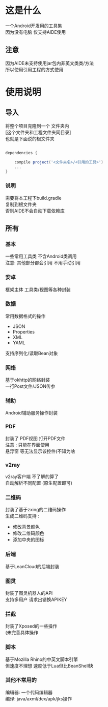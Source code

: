 # 这是什么

一个Android开发用的工具集  
因为没有电脑 仅支持AIDE使用

## 注意

因为AIDE未支持使用jar包内非英文类类/方法  
所以使用引用工程的方式使用  

# 使用说明

## 导入

将整个项目克隆到一个 文件夹内  
[这个文件夹和工程文件夹同目录]  
也就是下面说的根文件夹

```gradle

dependencies {

    compile project('<文件夹名>/<引用的工具>')
    ...
}

```

### 说明

需要将本工程下build.gradle  
复制到根文件夹  
否则AIDE不会自动下载依赖库

## 所有

### 基本

一些常用工具类 不含Android类调用  
注意: 其他部分都会引用 不用手动引用

### 安卓

框架主体 工具类/视图等各种封装

### 数据

常用数据格式的操作  
  
- JSON
- Properties
- XML
- YAML
  
支持序列化/读取Bean对象

### 网络

基于okhttp的网络封装  
一行Post文件/JSON传参

### 辅助

Android辅助服务操作封装

### PDF

封装了 PDF视图 打开PDF文件  
注意 : 只能在界面使用  
悬浮窗 等无法显示该控件(不知为啥

### v2ray

v2ray客户端 不了解的算了  
自动解析不同配置 (原生配置即可)

### 二维码

封装了基于zxing的二维码操作  
生成二维码支持 :  
- 修改背景颜色
- 修改二维码颜色
- 添加中央的图标

### 后端

基于LeanCloud的后端封装  

### 图灵

封装了图灵机器人的API  
支持多用户 请求出错换APIKEY

### 拦截

封装了Xposed的一些操作  
(未完善具体操作

### 脚本

基于Mozilla Rhino的中英文脚本引擎   
但速度不理想 速度低于Lua但比BeanShell快

### 其他不常用的

编辑器: 一个代码编辑器  
编译: java/axml/dex/apk/jks操作
